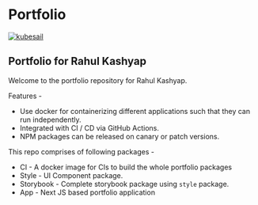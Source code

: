 # Portfolio

[![kubesail](https://img.shields.io/badge/1--Click-Deploy%20on%20Kubernetes-blu)](https://kubesail.com/template/kashyaprahul94/portfolio)

## Portfolio for Rahul Kashyap

Welcome to the portfolio repository for Rahul Kashyap.

Features - 
* Use docker for containerizing different applications such that they can run independently.
* Integrated with CI / CD via GitHub Actions.
* NPM packages can be released on canary or patch versions.

This repo comprises of following packages - 

* CI - A docker image for CIs to build the whole portfolio packages
* Style - UI Component package.
* Storybook - Complete storybook package using `style` package.
* App - Next JS based portfolio application
